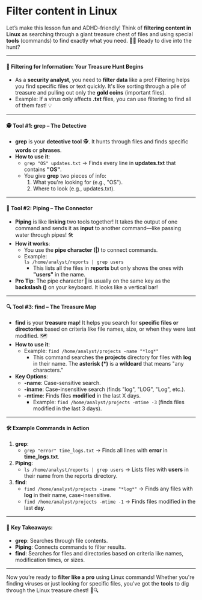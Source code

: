 # Filter content in Linux

Let’s make this lesson fun and ADHD-friendly! Think of **filtering content in Linux** as searching through a giant treasure chest of files and using special **tools** (commands) to find exactly what you need. 🕵️‍♂️ Ready to dive into the hunt?

***

#### 🎯 **Filtering for Information: Your Treasure Hunt Begins**

* As a **security analyst**, you need to **filter data** like a pro! Filtering helps you find specific files or text quickly. It's like sorting through a pile of treasure and pulling out only the **gold coins** (important files).
* Example: If a virus only affects **.txt** files, you can use filtering to find all of them fast! 💡

***

#### 🕵️ **Tool #1: grep – The Detective**

* **grep** is your **detective tool** 🕵️. It hunts through files and finds specific **words** or **phrases**.
* **How to use it**:
  * `grep "OS" updates.txt` → Finds every line in **updates.txt** that contains **"OS"**.
  * You give **grep** two pieces of info:
    1. What you're looking for (e.g., "OS").
    2. Where to look (e.g., updates.txt).

***

#### 🔗 **Tool #2: Piping – The Connector**

* **Piping** is like **linking** two tools together! It takes the output of one command and sends it as **input** to another command—like passing water through pipes! 🛠️
* **How it works**:
  * You use the **pipe character (|)** to connect commands.
  * Example:\
    `ls /home/analyst/reports | grep users`
    * This lists all the files in **reports** but only shows the ones with **"users"** in the name.
* **Pro Tip**: The pipe character **|** is usually on the same key as the **backslash ()** on your keyboard. It looks like a vertical bar!

***

#### 🔍 **Tool #3: find – The Treasure Map**

* **find** is your **treasure map**! It helps you search for **specific files or directories** based on criteria like file names, size, or when they were last modified. 🗺️
* **How to use it**:
  * Example: `find /home/analyst/projects -name "*log*"`
    * This command searches the **projects** directory for files with **log** in their name. The **asterisk (\*)** is a **wildcard** that means "any characters."
* **Key Options**:
  * **-name**: Case-sensitive search.
  * **-iname**: Case-insensitive search (finds "log", "LOG", "Log", etc.).
  * **-mtime**: Finds files **modified** in the last X days.
    * Example: `find /home/analyst/projects -mtime -3` (finds files modified in the last 3 days).

***

#### 🛠️ **Example Commands in Action**

1. **grep**:
   * `grep "error" time_logs.txt` → Finds all lines with **error** in **time\_logs.txt**.
2. **Piping**:
   * `ls /home/analyst/reports | grep users` → Lists files with **users** in their name from the reports directory.
3. **find**:
   * `find /home/analyst/projects -iname "*log*"` → Finds any files with **log** in their name, case-insensitive.
   * `find /home/analyst/projects -mtime -1` → Finds files modified in the last **day**.

***

#### 🎯 **Key Takeaways:**

* **grep**: Searches through file contents.
* **Piping**: Connects commands to filter results.
* **find**: Searches for files and directories based on criteria like names, modification times, or sizes.

***

Now you’re ready to **filter like a pro** using Linux commands! Whether you're finding viruses or just looking for specific files, you’ve got the **tools** to dig through the Linux treasure chest! 🎉🔍
